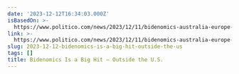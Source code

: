```yaml
---
date: '2023-12-12T16:34:03.000Z'
isBasedOn: >-
  https://www.politico.com/news/2023/12/11/bidenomics-australia-europe-popular-00131071?utm_source=pocket-newtab-en-us
link: >-
  https://www.politico.com/news/2023/12/11/bidenomics-australia-europe-popular-00131071?utm_source=pocket-newtab-en-us
slug: 2023-12-12-bidenomics-is-a-big-hit-outside-the-us
tags: []
title: Bidenomics Is a Big Hit — Outside the U.S.
---
```


